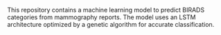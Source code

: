 This repository contains a machine learning model to predict BIRADS categories from mammography reports. The model uses an LSTM architecture optimized by a genetic algorithm for accurate classification.
